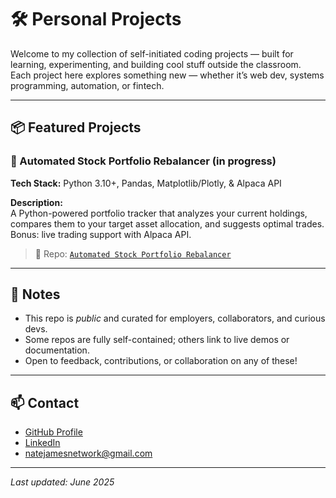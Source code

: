 # 🛠️ Personal Projects

Welcome to my collection of self-initiated coding projects — built for learning, experimenting, and building cool stuff outside the classroom.  
Each project here explores something new — whether it’s web dev, systems programming, automation, or fintech.

---

## 📦 Featured Projects

### 🧾 Automated Stock Portfolio Rebalancer (in progress)
**Tech Stack:** 
Python 3.10+, Pandas, Matplotlib/Plotly, & Alpaca API 

**Description:**  
A Python-powered portfolio tracker that analyzes your current holdings, compares them to your target asset allocation, and suggests optimal trades. Bonus: live trading support with Alpaca API.

> 🔗 Repo: [`Automated Stock Portfolio Rebalancer`](https://github.com/natejamesgithub/automated-portfolio-rebalancer)

---

## 📌 Notes

- This repo is *public* and curated for employers, collaborators, and curious devs.
- Some repos are fully self-contained; others link to live demos or documentation.
- Open to feedback, contributions, or collaboration on any of these!

---

## 📫 Contact

- [GitHub Profile](https://github.com/natejamesgithub)  
- [LinkedIn](www.linkedin.com/in/natejames2027)  
- natejamesnetwork@gmail.com

---

*Last updated: June 2025*
